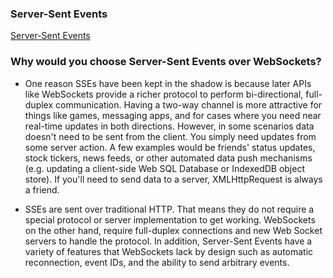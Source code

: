 ### Server-Sent Events

[Server-Sent Events](https://web.dev/articles/eventsource-basics)

### Why would you choose Server-Sent Events over WebSockets? 

- One reason SSEs have been kept in the shadow is because later APIs like WebSockets provide a richer protocol to perform bi-directional, full-duplex communication. Having a two-way channel is more attractive for things like games, messaging apps, and for cases where you need near real-time updates in both directions. However, in some scenarios data doesn't need to be sent from the client. You simply need updates from some server action. A few examples would be friends' status updates, stock tickers, news feeds, or other automated data push mechanisms (e.g. updating a client-side Web SQL Database or IndexedDB object store). If you'll need to send data to a server, XMLHttpRequest is always a friend.


- SSEs are sent over traditional HTTP. That means they do not require a special protocol or server implementation to get working. WebSockets on the other hand, require full-duplex connections and new Web Socket servers to handle the protocol. In addition, Server-Sent Events have a variety of features that WebSockets lack by design such as automatic reconnection, event IDs, and the ability to send arbitrary events.

